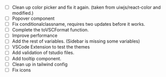 - [ ] Clean up color picker and fix it again. (taken from uiwjs/react-color and modified.)
- [ ] Popover component
- [ ] Fix conditionalclassname, requires two updates before it works.
- [ ] Complete the toVSCFormat function.
- [ ] Improve performance
- [ ] Add the rest of variables. (Sidebar is missing some variables)
- [ ] VSCode Extension to test the themes 
- [ ] Add validation of tstudio files.
- [ ] Add tooltip component.
- [ ] Clean up in tailwind config
- [ ] Fix icons